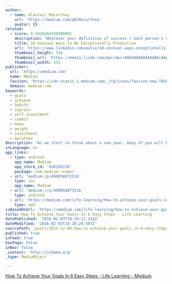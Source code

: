 ```yaml
---
author:
  - name: Alastair Macartney
    url: 'https://medium.com/@AlMacartney'
    avatar: {}
related:
  - score: 0.5026584268000001
    description: "Whatever your definition of success ( each person's definition of \"success\" is and should be different), one thing is true for everyone: Success means getting things done. Highly successful people are able to get a lot more things done, and here are simple ways you can too. 1. Eliminate every \"ego\" commitment."
    title: 10 Unusual Ways to Be Exceptionally Productive
    url: 'https://www.linkedin.com/pulse/10-unusual-ways-exceptionally-productive-jeff-haden'
    thumbnail_height: 316
    thumbnail_url: 'https://media.licdn.com/mpr/mpr/AAEAAQAAAAAAAAKcAAAAJDdmZmViMDE5LTk2ZTAtNDc2OC1iMWFmLTEwNDRkNDdkOTg3Nw.jpg'
    thumbnail_width: 551
publisher:
  url: 'https://medium.com'
  name: Medium
  favicon: 'https://cdn-static-1.medium.com/_/fp/icons/favicon-new.TAS6uQ-Y7kcKgi0xjcYHXw.ico'
  domain: medium.com
keywords:
  - goals
  - achieve
  - habits
  - ingrain
  - self-investment
  - commit
  - make
  - weight
  - investment
  - marathon
description: "As we start to think about a new year, many of you will be getting ready to make some New Years Resolutions. Or, perhaps, New Life Resolutions. Many of you will start working hard on them. However, the reality is that lots of you will quit, give up, decide that you're goals weren't important anyway."
inLanguage: en
app_links:
  - type: android
    app_name: Medium
    app_store_id: '828256236'
    package: com.medium.reader
  - url: 'medium:/p/4900588f251b'
    type: ios
    app_name: Medium
  - url: 'medium://p/4900588f251b'
    type: android
  - url: 'https://medium.com/life-learning/how-to-achieve-your-goals-in-6-easy-steps-4900588f251b'
    type: web
isBasedOnUrl: 'https://medium.com/life-learning/how-to-achieve-your-goals-in-6-easy-steps-4900588f251b'
title: How To Achieve Your Goals In 6 Easy Steps - Life Learning
datePublished: '2016-02-03T10:29:11.224Z'
dateModified: '2016-02-03T10:20:29.507Z'
sourcePath: _posts/2015-12-09-how-to-achieve-your-goals-in-6-easy-steps-life-learning.md
published: true
inFeed: true
hasPage: false
inNav: false
_context: 'http://schema.org'
_type: MediaObject

---
```

[How To Achieve Your Goals In 6 Easy Steps - Life Learning - Medium][0]

[0]: https://medium.com/life-learning/how-to-achieve-your-goals-in-6-easy-steps-4900588f251b